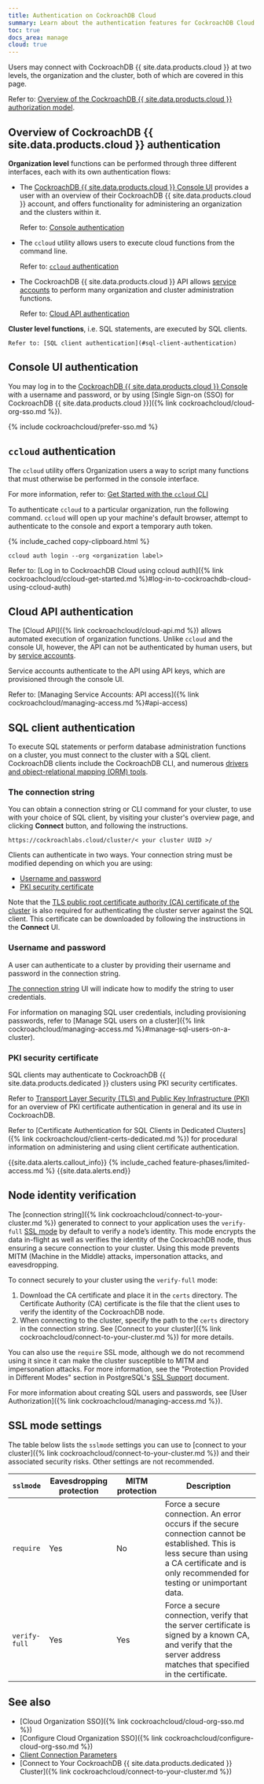 ```yaml
---
title: Authentication on CockroachDB Cloud
summary: Learn about the authentication features for CockroachDB Cloud clusters.
toc: true
docs_area: manage
cloud: true
---
```


Users may connect with CockroachDB {{ site.data.products.cloud }} at two levels, the organization and the cluster, both of which are covered in this page.

Refer to: [Overview of the CockroachDB {{ site.data.products.cloud }} authorization model](authorization.html#overview-of-the-cockroachdb-cloud-authorization-model).

## Overview of CockroachDB {{ site.data.products.cloud }} authentication

**Organization level** functions can be performed through three different interfaces, each with its own authentication flows:

- The [CockroachDB {{ site.data.products.cloud }} Console UI](https://cockroachlabs.cloud/) provides a user with an overview of their CockroachDB {{ site.data.products.cloud }} account, and offers functionality for administering an organization and the clusters within it.

	Refer to: [Console authentication](#console-ui-authentication)

- The `ccloud` utility allows users to execute cloud functions from the command line.

	Refer to: [`ccloud` authentication](#ccloud-authentication)

- The CockroachDB {{ site.data.products.cloud }} API allows [service accounts](https://www.cockroachlabs.com/docs/{{site.current_cloud_version}}/architecture/glossary#service-account) to perform many organization and cluster administration functions.

	Refer to: [Cloud API authentication](#cloud-api-authentication)

**Cluster level functions**, i.e. SQL statements, are executed by SQL clients.

	Refer to: [SQL client authentication](#sql-client-authentication)

## Console UI authentication

You may log in to the [CockroachDB {{ site.data.products.cloud }} Console](https://cockroachlabs.cloud/) with a username and password, or by using [Single Sign-on (SSO) for CockroachDB {{ site.data.products.cloud }}]({% link cockroachcloud/cloud-org-sso.md %}).

{% include cockroachcloud/prefer-sso.md %}


## `ccloud` authentication

The `ccloud` utility offers Organization users a way to script many functions that must otherwise be performed in the console interface.

For more information, refer to: [Get Started with the `ccloud` CLI
](ccloud-get-started.html)

To authenticate `ccloud` to a particular organization, run the following command. `ccloud` will open up your machine's default browser, attempt to authenticate to the console and export a temporary auth token.

{% include_cached copy-clipboard.html %}
~~~shell
ccloud auth login --org <organization label>
~~~

Refer to: [Log in to CockroachDB Cloud using ccloud auth]({% link cockroachcloud/ccloud-get-started.md %}#log-in-to-cockroachdb-cloud-using-ccloud-auth)

## Cloud API authentication

The [Cloud API]({% link cockroachcloud/cloud-api.md %}) allows automated execution of organization functions. Unlike `ccloud` and the console UI, however, the API can not be authenticated by human users, but by [service accounts](https://www.cockroachlabs.com/docs/{{site.current_cloud_version}}/architecture/glossary#service-account).

Service accounts authenticate to the API using API keys, which are provisioned through the console UI.

Refer to: [Managing Service Accounts: API access]({% link cockroachcloud/managing-access.md %}#api-access)

## SQL client authentication

To execute SQL statements or perform database administration functions on a cluster, you must connect to the cluster with a SQL client. CockroachDB clients include the CockroachDB CLI, and numerous [drivers and object-relational mapping (ORM) tools](https://www.cockroachlabs.com/docs/{{site.current_cloud_version}}/install-client-drivers).

### The connection string

You can obtain a connection string or CLI command for your cluster, to use with your choice of SQL client, by visiting your cluster's overview page, and clicking **Connect** button, and following the instructions.

`https://cockroachlabs.cloud/cluster/< your cluster UUID >/`

Clients can authenticate in two ways. Your connection string must be modified depending on which you are using:

- [Username and password](#username-and-password)
- [PKI security certificate](#pki-security-certificate)

Note that the [TLS public root certificate authority (CA) certificate of the cluster](https://www.cockroachlabs.com/docs/{{site.current_cloud_version}}/security-reference/transport-layer-security#certificates-signing-trust-and-authority) is also required for authenticating the cluster server against the SQL client. This certificate can be downloaded by following the instructions in the **Connect** UI.

### Username and password

A user can authenticate to a cluster by providing their username and password in the connection string.

[The connection string](#the-connection-string) UI will indicate how to modify the string to user credentials.

For information on managing SQL user credentials, including provisioning passwords, refer to [Manage SQL users on a cluster]({% link cockroachcloud/managing-access.md %}#manage-sql-users-on-a-cluster).

### PKI security certificate

SQL clients may authenticate to CockroachDB {{ site.data.products.dedicated }} clusters using PKI security certificates.

Refer to [Transport Layer Security (TLS) and Public Key Infrastructure (PKI)](https://www.cockroachlabs.com/docs/{{site.current_cloud_version}}/security-reference/transport-layer-security) for an overview of PKI certificate authentication in general and its use in CockroachDB.

Refer to [Certificate Authentication for SQL Clients in Dedicated Clusters]({% link cockroachcloud/client-certs-dedicated.md %}) for procedural information on administering and using client certificate authentication.

{{site.data.alerts.callout_info}}
{% include_cached feature-phases/limited-access.md %}
{{site.data.alerts.end}}

## Node identity verification

The [connection string]({% link cockroachcloud/connect-to-your-cluster.md %}) generated to connect to your application uses the `verify-full` [SSL mode](#ssl-mode-settings) by default to verify a node’s identity. This mode encrypts the data in-flight as well as verifies the identity of the CockroachDB node, thus ensuring a secure connection to your cluster. Using this mode prevents MITM (Machine in the Middle) attacks, impersonation attacks, and eavesdropping.

To connect securely to your cluster using the `verify-full` mode:

1. Download the CA certificate and place it in the `certs` directory. The Certificate Authority (CA) certificate is the file that the client uses to verify the identity of the CockroachDB node.
1. When connecting to the cluster, specify the path to the `certs` directory in the connection string. See [Connect to your cluster]({% link cockroachcloud/connect-to-your-cluster.md %}) for more details.

You can also use the `require` SSL mode, although we do not recommend using it since it can make the cluster susceptible to MITM and impersonation attacks. For more information, see the "Protection Provided in Different Modes" section in PostgreSQL's [SSL Support](https://www.postgresql.org/docs/9.4/libpq-ssl.html) document.

For more information about creating SQL users and passwords, see [User Authorization]({% link cockroachcloud/managing-access.md %}).

## SSL mode settings

The table below lists the `sslmode` settings you can use to [connect to your cluster]({% link cockroachcloud/connect-to-your-cluster.md %}) and their associated security risks. Other settings are not recommended.

`sslmode` | Eavesdropping protection | MITM protection | Description
-------------|------------|------------|------------
`require` | Yes | No | 	Force a secure connection. An error occurs if the secure connection cannot be established. This is less secure than using a CA certificate and is only recommended for testing or unimportant data.
`verify-full` | Yes | Yes | Force a secure connection, verify that the server certificate is signed by a known CA, and verify that the server address matches that specified in the certificate.

## See also

- [Cloud Organization SSO]({% link cockroachcloud/cloud-org-sso.md %})
- [Configure Cloud Organization SSO]({% link cockroachcloud/configure-cloud-org-sso.md %})
- [Client Connection Parameters](https://www.cockroachlabs.com/docs/{{site.current_cloud_version}}/connection-parameters)
- [Connect to Your CockroachDB {{ site.data.products.dedicated }} Cluster]({% link cockroachcloud/connect-to-your-cluster.md %})
